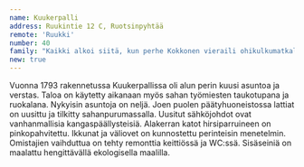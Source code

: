 ```yaml
---
name: Kuukerpalli
address: Ruukintie 12 C, Ruotsinpyhtää
remote: 'Ruukki'
number: 40
family: "Kaikki alkoi siitä, kun perhe Kokkonen vieraili ohikulkumatkallaan Strömforsin ruukissa ensi kertaa. Heinäkuinen päivä oli kaunis ja aurinkoinen. Parhaillaan esitettiin kesäteatterissa näytelmää Keihäsmatkat. Tunnelma oli upea ja vanha ruukkialue kuhisi elämää. Myöhemmin syksyllä vähän kuin vahingossa rouvan eteen tupsahti asunnon myynti-ilmoitus Strömforsin ruukista. Sirkka ja Joona Kokkonen lapsineen lähtivät Vantaalta katsomaan asuntoa lomakodikseen. Kaupat syntyivät ja Kuukerpalli on ollut siitä lähtien ahkerassa mökkikäytössä. Kokkoset kehuvat ruukissa asuvia ihmisiä erittäin ystävällisiksi ja yhteisöllisiksi ja kokevat olevansa tervetulleita porukkaan."
new: true
---
```

Vuonna 1793 rakennetussa Kuukerpallissa oli alun perin kuusi asuntoa ja verstas. Taloa on käytetty aikanaan myös sahan työmiesten taukotupana ja ruokalana. Nykyisin asuntoja on neljä. Joen puolen päätyhuoneistossa lattiat on uusittu ja tilkitty sahanpurumassalla. Uusitut sähköjohdot ovat vanhanmallisia kangaspäällysteisiä. Alakerran katot hirsiparruineen on pinkopahvitettu. Ikkunat ja väliovet on kunnostettu perinteisin menetelmin. Omistajien vaihduttua on tehty remonttia keittiössä ja WC:ssä. Sisäseiniä on maalattu hengittävällä ekologisella maalilla. 

